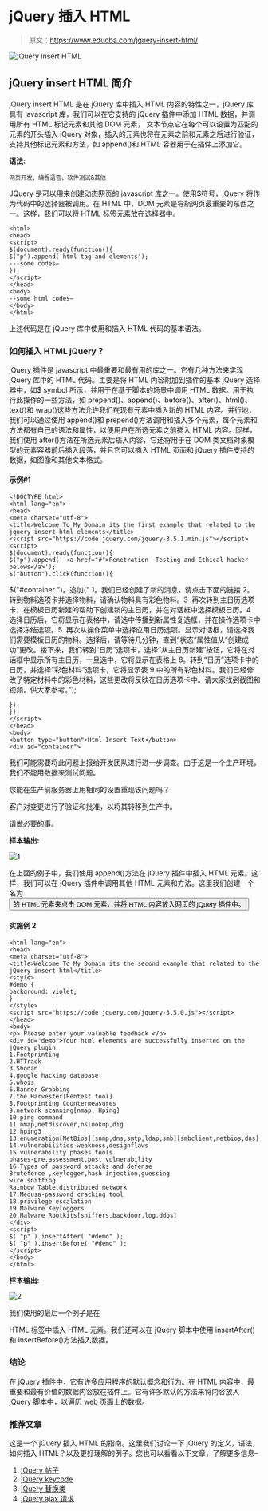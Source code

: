 # jQuery 插入 HTML

> 原文：<https://www.educba.com/jquery-insert-html/>

![jQuery insert HTML](img/2dd2f2d846dae5a6f1cc2c4b3065fb1c.png)



## jQuery insert HTML 简介

jQuery insert HTML 是在 jQuery 库中插入 HTML 内容的特性之一，jQuery 库具有 javascript 库，我们可以在它支持的 jQuery 插件中添加 HTML 数据，并调用所有 HTML 标记元素和其他 DOM 元素， 文本节点它在每个可以设置为匹配的元素的开头插入 jQuery 对象，插入的元素也将在元素之前和元素之后进行验证，支持其他标记元素和方法，如 append()和 HTML 容器用于在插件上添加它。

**语法:**

<small>网页开发、编程语言、软件测试&其他</small>

JQuery 是可以用来创建动态网页的 javascript 库之一。使用$符号，jQuery 将作为代码中的选择器被调用。在 HTML 中，DOM 元素是导航网页最重要的东西之一。这样，我们可以将 HTML 标签元素放在选择器中。

```
<html>
<head>
<script>
$(document).ready(function(){
$("p").append('html tag and elements');
---some codes—
});
</script>
</head>
<body>
--some html codes—
</body>
</html>
```

上述代码是在 jQuery 库中使用和插入 HTML 代码的基本语法。

### 如何插入 HTML jQuery？

jQuery 插件是 javascript 中最重要和最有用的库之一。它有几种方法来实现 jQuery 库中的 HTML 代码。主要是将 HTML 内容附加到插件的基本 jQuery 选择器中，如$ symbol 所示，并用于在基于脚本的场景中调用 HTML 数据。用于执行此操作的一些方法，如 prepend()、append()、before()、after()、html()、text()和 wrap()这些方法允许我们在现有元素中插入新的 HTML 内容。并行地，我们可以通过使用 append()和 prepend()方法调用和插入多个元素，每个元素和方法都有自己的语法和属性，以便用户在所选元素之前插入 HTML 内容。同样，我们使用 after()方法在所选元素后插入内容，它还将用于在 DOM 类文档对象模型的元素容器前后插入段落，并且它可以插入 HTML 页面和 jQuery 插件支持的数据，如图像和其他文本格式。

#### 示例#1

```
<!DOCTYPE html>
<html lang="en">
<head>
<meta charset="utf-8">
<title>Welcome To My Domain its the first example that related to the jquery insert html elements</title>
<script src="https://code.jquery.com/jquery-3.5.1.min.js"></script>
<script>
$(document).ready(function(){
$("p").append(' <a href="#">Penetration  Testing and Ethical hacker belows</a>');
$("button").click(function(){
```

$("#container ")。追加(" 1。我们已经创建了新的消息，请点击下面的链接 2。转到物料选项卡并选择物料，请确认物料具有彩色物料。3 .再次转到主日历选项卡，在模板日历新建的帮助下创建新的主日历，并在对话框中选择模板日历。4 .选择日历后，它将显示在表格中，请选中传播到新属性复选框，并在操作选项卡中选择冻结选项。5 .再次从操作菜单中选择应用日历选项。显示对话框，请选择我们需要模板日历的物料。选择后，请等待几分钟，直到“状态”属性值从“创建成功”更改。接下来，我们转到“日历”选项卡，选择“从主日历新建”按钮，它将在对话框中显示所有主日历，一旦选中，它将显示在表格上 8。转到“日历”选项卡中的日历，并选择“彩色材料”选项卡，它将显示表 9 中的所有彩色材料。我们已经修改了特定材料中的彩色材料，这些更改将反映在日历选项卡中。请大家找到截图和视频，供大家参考。”);

```
});
});
</script>
</head>
<body>
<button type="button">Html Insert Text</button>
<div id="container">
```

我们可能需要将此问题上报给开发团队进行进一步调查。由于这是一个生产环境，我们不能用数据来测试问题。

您能在生产前服务器上用相同的设置重现该问题吗？

客户对变更进行了验证和批准，以将其转移到生产中。

请做必要的事。

**样本输出:**

![1](img/fdf05d8c711a8c9f34de0276bf57d6bb.png)



在上面的例子中，我们使用 append()方法在 jQuery 插件中插入 HTML 元素。这样，我们可以在 jQuery 插件中调用其他 HTML 元素和方法。这里我们创建一个名为<button>的 HTML 元素来点击 DOM 元素，并将 HTML 内容放入网页的 jQuery 插件中。</button>

#### 实施例 2

```
<html lang="en">
<head>
<meta charset="utf-8">
<title>Welcome To My Domain its the second example that related to the jQuery insert html</title>
<style>
#demo {
background: violet;
}
</style>
<script src="https://code.jquery.com/jquery-3.5.0.js"></script>
</head>
<body>
<p> Please enter your valuable feedback </p>
<div id="demo">Your html elements are successfully inserted on the jQuery plugin
1.Footprinting
2.HTTrack
3.Shodan
4.google hacking database
5.whois
6.Banner Grabbing
7.the Harvester[Pentest tool]
8.Footprinting Countermeasures
9.network scanning[nmap, Hping]
10.ping command
11.nmap,netdiscover,nslookup,dig
12.hping3
13.enumeration[NetBios][snmp,dns,smtp,ldap,smb][smbclient,netbios,dns]
14.vulnerabilities-weakness,designflaws
15.vulnerability phases,tools
phases-pre,assessment,post vulnerability
16.Types of password attacks and defense
Bruteforce ,keylogger,hash injection,guessing
wire sniffing
Rainbow Table,distributed network
17.Medusa-password cracking tool
18.privilege escalation
19.Malware Keyloggers
20.Malware Rootkits[sniffers,backdoor,log,ddos]
</div>
<script>
$( "p" ).insertAfter( "#demo" );
$( "p" ).insertBefore( "#demo" );
</script>
</body>
</html>
```

**样本输出:**

![2](img/45bdfd882202ad91828a910cd671c9af.png)



我们使用的最后一个例子是在

HTML 标签中插入 HTML 元素。我们还可以在 jQuery 脚本中使用 insertAfter()和 insertBefore()方法插入数据。

### 结论

在 jQuery 插件中，它有许多应用程序的默认概念和行为。在 HTML 内容中，最重要和最有价值的数据内容放在插件上。它有许多默认的方法来将内容放入 jQuery 脚本中，以遍历 web 页面上的数据。

### 推荐文章

这是一个 jQuery 插入 HTML 的指南。这里我们讨论一下 jQuery 的定义，语法，如何插入 HTML？以及更好理解的例子。您也可以看看以下文章，了解更多信息–

1.  [jQuery 帖子](https://www.educba.com/jquery-post/)
2.  [jQuery keycode](https://www.educba.com/jquery-keycode/)
3.  [jQuery 替换类](https://www.educba.com/jquery-replace-class/)
4.  [jQuery ajax 请求](https://www.educba.com/jquery-ajax-request/)





